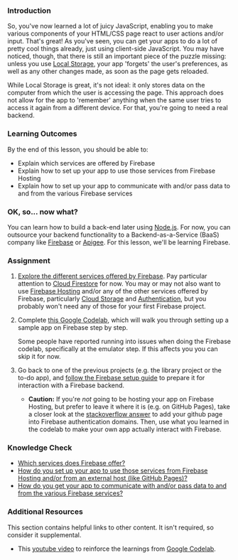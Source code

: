 ### Introduction

So, you've now learned a lot of juicy JavaScript, enabling you to make various components of your HTML/CSS page react to user actions and/or input. That's great! As you've seen, you can get your apps to do a lot of pretty cool things already, just using client-side JavaScript. You may have noticed, though, that there is still an important piece of the puzzle missing: unless you use [Local Storage](http://coding.smashingmagazine.com/2010/10/11/local-storage-and-how-to-use-it/), your app 'forgets' the user's preferences, as well as any other changes made, as soon as the page gets reloaded.

While Local Storage is great, it's not ideal: it only stores data on the computer from which the user is accessing the page. This approach does not allow for the app to 'remember' anything when the same user tries to access it again from a different device. For that, you're going to need a real backend.

### Learning Outcomes

By the end of this lesson, you should be able to:

- Explain which services are offered by Firebase
- Explain how to set up your app to use those services from Firebase Hosting
- Explain how to set up your app to communicate with and/or pass data to and from the various Firebase services

### OK, so... now what?

You can learn how to build a back-end later using [Node.js](https://www.theodinproject.com/paths/full-stack-javascript/courses/nodejs). For now, you can outsource your backend functionality to a Backend-as-a-Service (BaaS) company like [Firebase](https://www.firebase.com/) or [Apigee](http://apigee.com/). For this lesson, we'll be learning Firebase.

### Assignment

<div class="lesson-content__panel" markdown="1">

1. [Explore the different services offered by Firebase](https://firebase.google.com/products). Pay particular attention to [Cloud Firestore](https://firebase.google.com/products/firestore) for now. You may or may not also want to use [Firebase Hosting](https://firebase.google.com/products/hosting) and/or any of the other services offered by Firebase, particularly [Cloud Storage](https://firebase.google.com/products/storage) and [Authentication](https://firebase.google.com/products/auth), but you probably won't need any of those for your first Firebase project.

2. Complete [this Google Codelab](https://codelabs.developers.google.com/codelabs/firebase-web/#0), which will walk you through setting up a sample app on Firebase step by step.

    <div class="lesson-note lesson-note--warning">
      <p>Some people have reported running into issues when doing the Firebase codelab, specifically at the emulator step. If this affects you you can skip it for now.</p>
    </div>

3. Go back to one of the previous projects (e.g. the library project or the to-do app), and [follow the Firebase setup guide](https://firebase.google.com/docs/web/setup?hl=en) to prepare it for interaction with a Firebase backend.
   - **Caution:** If you're _not_ going to be hosting your app on Firebase Hosting, but prefer to leave it where it is (e.g. on GitHub Pages), take a closer look at the [stackoverflow answer](https://stackoverflow.com/a/50799016) to add your github page into Firebase authentication domains. Then, use what you learned in the codelab to make your own app actually interact with Firebase.

</div>

### Knowledge Check

- [Which services does Firebase offer?](https://firebase.google.com/products-build)
- [How do you set up your app to use those services from Firebase Hosting and/or from an external host (like GitHub Pages)?](https://firebase.google.com/docs/web/setup?hl=en)
- [How do you get your app to communicate with and/or pass data to and from the various Firebase services?](https://firebase.google.com/codelabs/firebase-web#5)

### Additional Resources

This section contains helpful links to other content. It isn't required, so consider it supplemental.

- This [youtube video](https://www.youtube.com/watch?v=zQyrwxMPm88) to reinforce the learnings from [Google Codelab](https://codelabs.developers.google.com/codelabs/firebase-web/#0).
